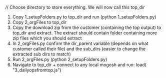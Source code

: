 
// Choose directory to store everything. We will now call this top_dir

1. Copy 1_setupFolders.py to top_dir and run (python 1_setupFolders.py)
2. Copy 2_orgFiles to top_dir
3. Copy the download zip from the customer (containing the top output) to top_dir and extract. The extract should contain folder containing more zip files which you should extract
4. In 2_orgFiles.py confirm the dir_parent variable (depends on what customer called their file) and the sub_dirs (easier to change the extracted sub dirs to match)
5. Run 2_orgFiles.py (python 2_setupFolders.py)
6. Navigate to top_dir + connect to any local mogosh and run:
    load( "3_dailyopsfromtop.js")
